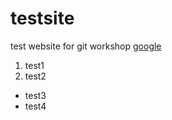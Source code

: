# testsite
test website for git workshop
<a href="http://www.google.com">google</a>

1. test1
2. test2

* test3
* test4
